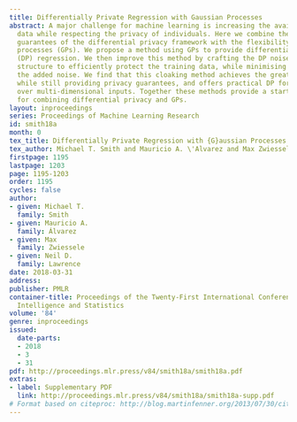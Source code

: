 ```yaml
---
title: Differentially Private Regression with Gaussian Processes
abstract: A major challenge for machine learning is increasing the availability of
  data while respecting the privacy of individuals. Here we combine the provable privacy
  guarantees of the differential privacy framework with the flexibility of Gaussian
  processes (GPs). We propose a method using GPs to provide differentially private
  (DP) regression. We then improve this method by crafting the DP noise covariance
  structure to efficiently protect the training data, while minimising the scale of
  the added noise. We find that this cloaking method achieves the greatest accuracy,
  while still providing privacy guarantees, and offers practical DP for regression
  over multi-dimensional inputs. Together these methods provide a starter toolkit
  for combining differential privacy and GPs.
layout: inproceedings
series: Proceedings of Machine Learning Research
id: smith18a
month: 0
tex_title: Differentially Private Regression with {G}aussian Processes
tex_author: Michael T. Smith and Mauricio A. \'Alvarez and Max Zwiessele and Neil D. Lawrence
firstpage: 1195
lastpage: 1203
page: 1195-1203
order: 1195
cycles: false
author:
- given: Michael T.
  family: Smith
- given: Mauricio A.
  family: Álvarez
- given: Max
  family: Zwiessele
- given: Neil D.
  family: Lawrence
date: 2018-03-31
address: 
publisher: PMLR
container-title: Proceedings of the Twenty-First International Conference on Artificial
  Intelligence and Statistics
volume: '84'
genre: inproceedings
issued:
  date-parts:
  - 2018
  - 3
  - 31
pdf: http://proceedings.mlr.press/v84/smith18a/smith18a.pdf
extras:
- label: Supplementary PDF
  link: http://proceedings.mlr.press/v84/smith18a/smith18a-supp.pdf
# Format based on citeproc: http://blog.martinfenner.org/2013/07/30/citeproc-yaml-for-bibliographies/
---
```

